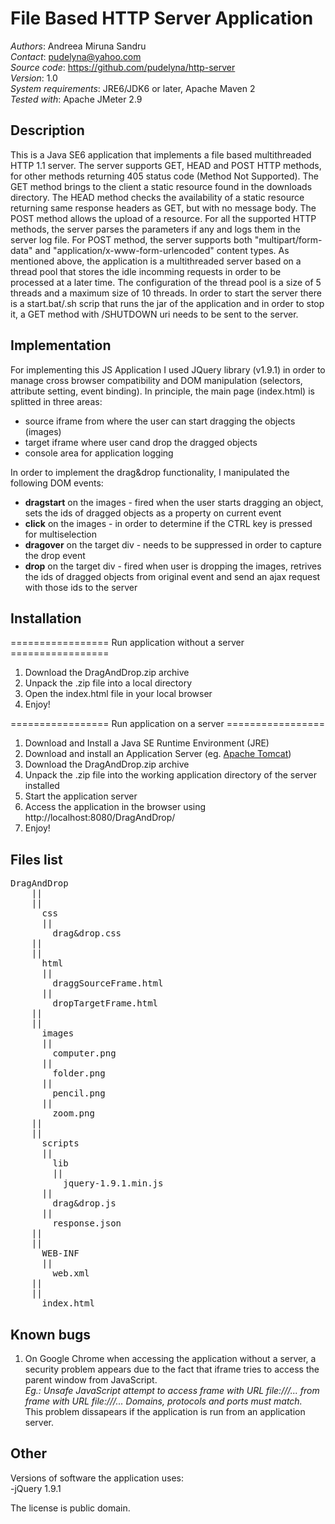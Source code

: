File Based HTTP Server Application
================================

*Authors*: Andreea Miruna Sandru  
*Contact*: pudelyna@yahoo.com  
*Source code*: https://github.com/pudelyna/http-server  
*Version*: 1.0  
*System requirements*: JRE6/JDK6 or later, Apache Maven 2  
*Tested with*: Apache JMeter 2.9  

Description
-------------------------

This is a Java SE6 application that implements a file based multithreaded HTTP 1.1 server. The server supports GET, HEAD and POST HTTP methods, for other methods returning 405 status code (Method Not Supported).
The GET method brings to the client a static resource found in the downloads directory. The HEAD method checks the availability of a static resource returning same response headers as GET, but with no message body.
The POST method allows the upload of a resource. For all the supported HTTP methods, the server parses the parameters if any and logs them in the server log file.
For POST method, the server supports both "multipart/form-data" and "application/x-www-form-urlencoded" content types.
As mentioned above, the application is a multithreaded server based on a thread pool that stores the idle incomming requests in order to be processed at a later time.
The configuration of the thread pool is a size of 5 threads and a maximum size of 10 threads. 
In order to start the server there is a start.bat/.sh scrip that runs the jar of the application and in order to stop it, a GET method with /SHUTDOWN uri needs to be sent to the server.

Implementation
-------------------------  
For implementing this JS Application I used JQuery library (v1.9.1) in order to manage cross browser compatibility and DOM manipulation (selectors, attribute setting, event binding).
In principle, the main page (index.html) is splitted in three areas:
* source iframe from where the user can start dragging the objects (images)
* target iframe where user cand drop the dragged objects
* console area for application logging  

In order to implement the drag&drop functionality, I manipulated the following DOM events:
*  **dragstart** on the images - fired when the user starts dragging an object, sets the ids of dragged objects as a property on current event  
*  **click** on the images - in order to determine if the CTRL key is pressed for multiselection  
*  **dragover** on the target div - needs to be suppressed in order to capture the drop event  
* **drop** on the target div - fired when user is dropping the images, retrives the ids of dragged objects from original event and send an ajax request with those ids to the server  

Installation 
-------------------------
================= Run application without a server =================  
1.   Download the DragAndDrop.zip archive  
2. 	Unpack the .zip file into a local directory  
3. 	Open the index.html file in your local browser  
4. 	Enjoy!  

================= Run application on a server =================  
1. 	Download and Install a Java SE Runtime Environment (JRE)  
2. 	Download and install an Application Server (eg. [Apache Tomcat](http://tomcat.apache.org/))  
3. 	Download the DragAndDrop.zip archive  
4. 	Unpack the .zip file into the working application directory of the server installed  
5. 	Start the application server  
6. 	Access the application in the browser using http://localhost:8080/DragAndDrop/  
7.	Enjoy!  

Files list
-------------------------
<pre>
DragAndDrop
	||
	||
	  css
	  ||
		drag&drop.css
	||
	||
	  html
	  ||
		draggSourceFrame.html
	  ||
		dropTargetFrame.html
	||
	||
	  images
	  ||
		computer.png
	  ||
		folder.png
	  ||
		pencil.png
	  ||
		zoom.png
	||
	||
	  scripts
	  ||
	    lib
		||
		  jquery-1.9.1.min.js
	  ||
		drag&drop.js
	  ||
		response.json
	||
	||
	  WEB-INF
	  ||
		web.xml
	||
	||
	  index.html
</pre>
	  
Known bugs
-------------------------

1. On Google Chrome when accessing the application without a server, a security problem appears due to the fact that iframe tries to access the parent window from JavaScript.  
 *Eg.: Unsafe JavaScript attempt to access frame with URL file:///... from frame with URL file:///... Domains, protocols and ports must match.*  
This problem dissapears if the application is run from an application server.

Other
-------------------------

Versions of software the application uses:  
-jQuery 1.9.1 

The license is public domain. 


